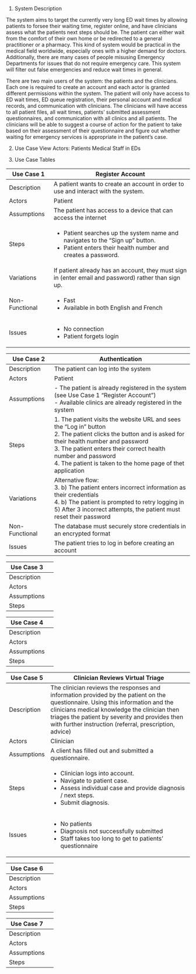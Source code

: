 1. System Description

The system aims to target the currently very long ED wait times by allowing patients to forsee their waiting time, register online, and have clinicians assess what the patients next steps should be. The patient can either wait from the comfort of their own home or be redirected to a general practitioner or a pharmacy. This kind of system would be practical in the medical field worldwide, especially ones with a higher demand for doctors. Additionally, there are many cases of people misusing Emergency Departments for issues that do not require emergency care. This system will filter out false emergencies and reduce wait times in general.

There are two main users of the system: the patients and the clinicians. Each one is required to create an account and each actor is granted different permissions within the system. The patient will only have access to ED wait times, ED queue registration, their personal account and medical records, and communication with clinicians. The clinicians will have access to all patient files, all wait times, patients’ submitted assessment questionnaires, and communication with all clinics and all patients. The clinicians will be able to suggest a course of action for the patient to take based on their assessment of their questionnaire and figure out whether waiting for emergency services is appropriate in the patient’s case.


2. Use Case View
Actors: Patients Medical Staff in EDs


3. Use Case Tables

| Use Case 1 | Register Account |
| ----------- | ---------------------- |
| Description | A patient wants to create an account in order to use and interact with the system.|
| Actors | Patient |
| Assumptions | The patient has access to a device that can access the internet |
| Steps | <ul><li>Patient searches up the system name and navigates to the “Sign up” button.</li><li>Patient enters their health number and creates a password.</li></ul> |
| Variations | If patient already has an account, they must sign in (enter email and password) rather than sign up. |
| Non-Functional | <ul><li>Fast </li><li>Available in both English and French</li></ul> |
| Issues | <ul><li>No connection </li><li>Patient forgets login</li></ul> |


| Use Case 2 | Authentication |
| ----------- | ---------------------- |
| Description | The patient can log into the system |
| Actors | Patient |
| Assumptions | - The patient is already registered in the system (see Use Case 1 “Register Account”) <br> - Available clinics are already registered in the system|
| Steps | 1. The patient visits the website URL and sees the “Log in” button <br> 2. The patient clicks the button and is asked for their health number and password <br> 3. The patient enters their correct health number and password <br> 4. The patient is taken to the home page of thet application|
| Variations | Alternative flow: <br> 3. b) The patient enters incorrect information as their credentials <br> 4. b) The patient is prompted to retry logging in <br> 5) After 3 incorrect attempts, the patient must reset their password |
| Non-Functional | The database must securely store credentials in an encrypted format |
| Issues | The patient tries to log in before creating an account |


| Use Case 3 |  |
| ----------- | ---------------------- |
| Description |  |
| Actors |  |
| Assumptions |  |
| Steps |  |

| Use Case 4 |  |
| ----------- | ---------------------- |
| Description |  |
| Actors |  |
| Assumptions |  |
| Steps |  |

| Use Case 5 | Clinician Reviews Virtual Triage |
| ----------- | ---------------------- |
| Description | The clinician reviews the responses and information provided by the patient on the questionnaire. Using this information and the clinicians medical knowledge the clinician then triages the patient by severity and provides then with further instruction (referral, prescription, advice) |
| Actors | Clinician |
| Assumptions | A client has filled out and submitted a questionnaire.  |
| Steps | <ul><li>Clinician logs into account.</li><li>Navigate to patient case.</li><li>Assess individual case and provide diagnosis / next steps.</li><li>Submit diagnosis.</li></ul> |
| Issues | <ul><li>No patients </li><li>Diagnosis not successfully submitted </li><li>Staff takes too long to get to patients’ questionnaire</li></ul> |

| Use Case 6 |  |
| ----------- | ---------------------- |
| Description |  |
| Actors |  |
| Assumptions |  |
| Steps |  |

| Use Case 7 |  |
| ----------- | ---------------------- |
| Description |  |
| Actors |  |
| Assumptions |  |
| Steps |  |
